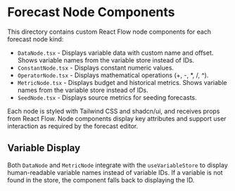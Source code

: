# Forecast Node Components

This directory contains custom React Flow node components for each forecast node kind:

- `DataNode.tsx` - Displays variable data with custom name and offset. Shows variable names from the variable store instead of IDs.
- `ConstantNode.tsx` - Displays constant numeric values.
- `OperatorNode.tsx` - Displays mathematical operations (+, -, *, /, ^).
- `MetricNode.tsx` - Displays budget and historical metrics. Shows variable names from the variable store instead of IDs.
- `SeedNode.tsx` - Displays source metrics for seeding forecasts.

Each node is styled with Tailwind CSS and shadcn/ui, and receives props from React Flow. Node components display key attributes and support user interaction as required by the forecast editor.

## Variable Display

Both `DataNode` and `MetricNode` integrate with the `useVariableStore` to display human-readable variable names instead of variable IDs. If a variable is not found in the store, the component falls back to displaying the ID. 